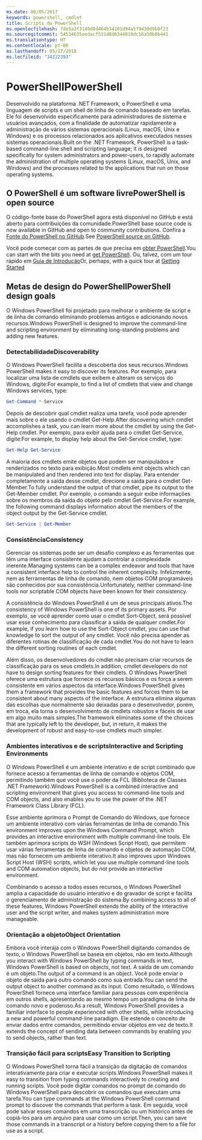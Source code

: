```yaml
---
ms.date: 06/05/2017
keywords: powershell, cmdlet
title: Scripts do PowerShell
ms.openlocfilehash: 7de5a3f3149d8d464b34101d94a5f9430d9b0f23
ms.sourcegitcommit: 54534635eedacf531d8d6344019dc16a50b8b441
ms.translationtype: HT
ms.contentlocale: pt-BR
ms.lasthandoff: 05/17/2018
ms.locfileid: "34222393"
---
```

# <a name="powershell"></a><span data-ttu-id="f5620-103">PowerShell</span><span class="sxs-lookup"><span data-stu-id="f5620-103">PowerShell</span></span>

<span data-ttu-id="f5620-104">Desenvolvido na plataforma .NET Framework, o PowerShell é uma linguagem de scripts e um shell de linha de comando baseado em tarefas. Ele foi desenvolvido especificamente para administradores de sistema e usuários avançados, com a finalidade de automatizar rapidamente a administração de vários sistemas operacionais (Linux, macOS, Unix e Windows) e os processos relacionados aos aplicativos executados nesses sistemas operacionais.</span><span class="sxs-lookup"><span data-stu-id="f5620-104">Built on the .NET Framework, PowerShell is a task-based command-line shell and scripting language; it is designed specifically for system administrators and power-users, to rapidly automate the administration of multiple operating systems (Linux, macOS, Unix, and Windows) and the processes related to the applications that run on those operating systems.</span></span>

## <a name="powershell-is-open-source"></a><span data-ttu-id="f5620-105">O PowerShell é um software livre</span><span class="sxs-lookup"><span data-stu-id="f5620-105">PowerShell is open source</span></span>

<span data-ttu-id="f5620-106">O código-fonte base do PowerShell agora está disponível no GitHub e está aberto para contribuições da comunidade.</span><span class="sxs-lookup"><span data-stu-id="f5620-106">PowerShell base source code is now available in GitHub and open to community contributions.</span></span> <span data-ttu-id="f5620-107">Confira a [Fonte do PowerShell no GitHub](https://github.com/powershell/powershell).</span><span class="sxs-lookup"><span data-stu-id="f5620-107">See [PowerShell source on GitHub](https://github.com/powershell/powershell).</span></span>

<span data-ttu-id="f5620-108">Você pode começar com as partes de que precisa em [obter PowerShell](https://github.com/PowerShell/PowerShell#get-powershell).</span><span class="sxs-lookup"><span data-stu-id="f5620-108">You can start with the bits you need at [get PowerShell](https://github.com/PowerShell/PowerShell#get-powershell).</span></span>
<span data-ttu-id="f5620-109">Ou, talvez, com um tour rápido em [Guia de Introdução](https://github.com/PowerShell/PowerShell/blob/master/docs/learning-powershell)</span><span class="sxs-lookup"><span data-stu-id="f5620-109">Or, perhaps, with a quick tour at [Getting Started](https://github.com/PowerShell/PowerShell/blob/master/docs/learning-powershell)</span></span>

## <a name="powershell-design-goals"></a><span data-ttu-id="f5620-110">Metas de design do PowerShell</span><span class="sxs-lookup"><span data-stu-id="f5620-110">PowerShell design goals</span></span>
<span data-ttu-id="f5620-111">O Windows PowerShell foi projetado para melhorar o ambiente de script e de linha de comando eliminando problemas antigos e adicionando novos recursos.</span><span class="sxs-lookup"><span data-stu-id="f5620-111">Windows PowerShell is designed to improve the command-line and scripting environment by eliminating long-standing problems and adding new features.</span></span>

### <a name="discoverability"></a><span data-ttu-id="f5620-112">Detectabilidade</span><span class="sxs-lookup"><span data-stu-id="f5620-112">Discoverability</span></span>
<span data-ttu-id="f5620-113">O Windows PowerShell facilita a descoberta dos seus recursos.</span><span class="sxs-lookup"><span data-stu-id="f5620-113">Windows PowerShell makes it easy to discover its features.</span></span> <span data-ttu-id="f5620-114">Por exemplo, para localizar uma lista de cmdlets que exibem e alteram os serviços do Windows, digite:</span><span class="sxs-lookup"><span data-stu-id="f5620-114">For example, to find a list of cmdlets that view and change Windows services, type:</span></span>

```powershell
Get-Command *-Service
```

<span data-ttu-id="f5620-115">Depois de descobrir qual cmdlet realiza uma tarefa, você pode aprender mais sobre o ele usando o cmdlet Get-Help.</span><span class="sxs-lookup"><span data-stu-id="f5620-115">After discovering which cmdlet accomplishes a task, you can learn more about the cmdlet by using the Get-Help cmdlet.</span></span> <span data-ttu-id="f5620-116">Por exemplo, para exibir ajuda para o cmdlet Get-Service, digite:</span><span class="sxs-lookup"><span data-stu-id="f5620-116">For example, to display help about the Get-Service cmdlet, type:</span></span>

```powershell
Get-Help Get-Service
```
<span data-ttu-id="f5620-117">A maioria dos cmdlets emite objetos que podem ser manipulados e renderizados no texto para exibição.</span><span class="sxs-lookup"><span data-stu-id="f5620-117">Most cmdlets emit objects which can be manipulated and then rendered into text for display.</span></span> <span data-ttu-id="f5620-118">Para entender completamente a saída desse cmdlet, direcione a saída para o cmdlet Get-Member.</span><span class="sxs-lookup"><span data-stu-id="f5620-118">To fully understand the output of that cmdlet, pipe its output to the Get-Member cmdlet.</span></span> <span data-ttu-id="f5620-119">Por exemplo, o comando a seguir exibe informações sobre os membros da saída do objeto pelo cmdlet Get-Service.</span><span class="sxs-lookup"><span data-stu-id="f5620-119">For example, the following command displays information about the members of the object output by the Get-Service cmdlet.</span></span>

```powershell
Get-Service | Get-Member
```

### <a name="consistency"></a><span data-ttu-id="f5620-120">Consistência</span><span class="sxs-lookup"><span data-stu-id="f5620-120">Consistency</span></span>
<span data-ttu-id="f5620-121">Gerenciar os sistemas pode ser um desafio complexo e as ferramentas que têm uma interface consistente ajudam a controlar a complexidade inerente.</span><span class="sxs-lookup"><span data-stu-id="f5620-121">Managing systems can be a complex endeavor and tools that have a consistent interface help to control the inherent complexity.</span></span> <span data-ttu-id="f5620-122">Infelizmente, nem as ferramentas de linha de comando, nem objetos COM programáveis são conhecidos por sua consistência.</span><span class="sxs-lookup"><span data-stu-id="f5620-122">Unfortunately, neither command-line tools nor scriptable COM objects have been known for their consistency.</span></span>

<span data-ttu-id="f5620-123">A consistência do Windows PowerShell é um de seus principais ativos.</span><span class="sxs-lookup"><span data-stu-id="f5620-123">The consistency of Windows PowerShell is one of its primary assets.</span></span> <span data-ttu-id="f5620-124">Por exemplo, se você aprender como usar o cmdlet Sort-Object, será possível usar esse conhecimento para classificar a saída de qualquer cmdlet.</span><span class="sxs-lookup"><span data-stu-id="f5620-124">For example, if you learn how to use the Sort-Object cmdlet, you can use that knowledge to sort the output of any cmdlet.</span></span> <span data-ttu-id="f5620-125">Você não precisa apender as diferentes rotinas de classificação de cada cmdlet.</span><span class="sxs-lookup"><span data-stu-id="f5620-125">You do not have to learn the different sorting routines of each cmdlet.</span></span>

<span data-ttu-id="f5620-126">Além disso, os desenvolvedores do cmdlet não precisam criar recursos de classificação para os seus cmdlets.</span><span class="sxs-lookup"><span data-stu-id="f5620-126">In addition, cmdlet developers do not have to design sorting features for their cmdlets.</span></span> <span data-ttu-id="f5620-127">O Windows PowerShell oferece uma estrutura que fornece os recursos básicos e os força a serem consistente em vários aspectos da interface.</span><span class="sxs-lookup"><span data-stu-id="f5620-127">Windows PowerShell gives them a framework that provides the basic features and forces them to be consistent about many aspects of the interface.</span></span> <span data-ttu-id="f5620-128">A estrutura elimina algumas das escolhas que normalmente são deixadas para o desenvolvedor, porém, em troca, ela torna o desenvolvimento de cmdlets robustos e fáceis de usar em algo muito mais simples.</span><span class="sxs-lookup"><span data-stu-id="f5620-128">The framework eliminates some of the choices that are typically left to the developer, but, in return, it makes the development of robust and easy-to-use cmdlets much simpler.</span></span>

### <a name="interactive-and-scripting-environments"></a><span data-ttu-id="f5620-129">Ambientes interativos e de scripts</span><span class="sxs-lookup"><span data-stu-id="f5620-129">Interactive and Scripting Environments</span></span>
<span data-ttu-id="f5620-130">O Windows PowerShell é um ambiente interativo e de script combinado que fornece acesso a ferramentas de linha de comando e objetos COM, permitindo também que você use o poder da FCL (Biblioteca de Classes .NET Framework).</span><span class="sxs-lookup"><span data-stu-id="f5620-130">Windows PowerShell is a combined interactive and scripting environment that gives you access to command-line tools and COM objects, and also enables you to use the power of the .NET Framework Class Library (FCL).</span></span>

<span data-ttu-id="f5620-131">Esse ambiente aprimora o Prompt de Comando do Windows, que fornece um ambiente interativo com várias ferramentas de linha de comando.</span><span class="sxs-lookup"><span data-stu-id="f5620-131">This environment improves upon the Windows Command Prompt, which provides an interactive environment with multiple command-line tools.</span></span> <span data-ttu-id="f5620-132">Ele também aprimora scripts do WSH (Windows Script Host), que permitem usar várias ferramentas de linha de comando e objetos de automação COM, mas não fornecem um ambiente interativo.</span><span class="sxs-lookup"><span data-stu-id="f5620-132">It also improves upon Windows Script Host (WSH) scripts, which let you use multiple command-line tools and COM automation objects, but do not provide an interactive environment.</span></span>

<span data-ttu-id="f5620-133">Combinando o acesso a todos esses recursos, o Windows PowerShell amplia a capacidade do usuário interativo e do gravador de script e facilita o gerenciamento de administração do sistema.</span><span class="sxs-lookup"><span data-stu-id="f5620-133">By combining access to all of these features, Windows PowerShell extends the ability of the interactive user and the script writer, and makes system administration more manageable.</span></span>

### <a name="object-orientation"></a><span data-ttu-id="f5620-134">Orientação a objeto</span><span class="sxs-lookup"><span data-stu-id="f5620-134">Object Orientation</span></span>
<span data-ttu-id="f5620-135">Embora você interaja com o Windows PowerShell digitando comandos de texto, o Windows PowerShell se baseia em objetos, não em texto.</span><span class="sxs-lookup"><span data-stu-id="f5620-135">Although you interact with Windows PowerShell by typing commands in text, Windows PowerShell is based on objects, not text.</span></span> <span data-ttu-id="f5620-136">A saída de um comando é um objeto.</span><span class="sxs-lookup"><span data-stu-id="f5620-136">The output of a command is an object.</span></span> <span data-ttu-id="f5620-137">Você pode enviar o objeto de saída para outro comando como sua entrada.</span><span class="sxs-lookup"><span data-stu-id="f5620-137">You can send the output object to another command as its input.</span></span> <span data-ttu-id="f5620-138">Como resultado, o Windows PowerShell fornece uma interface familiar para pessoas com experiência em outros shells, apresentando ao mesmo tempo um paradigma de linha de comando novo e poderoso.</span><span class="sxs-lookup"><span data-stu-id="f5620-138">As a result, Windows PowerShell provides a familiar interface to people experienced with other shells, while introducing a new and powerful command-line paradigm.</span></span> <span data-ttu-id="f5620-139">Ele estende o conceito de enviar dados entre comandos, permitindo enviar objetos em vez de texto.</span><span class="sxs-lookup"><span data-stu-id="f5620-139">It extends the concept of sending data between commands by enabling you to send objects, rather than text.</span></span>

### <a name="easy-transition-to-scripting"></a><span data-ttu-id="f5620-140">Transição fácil para scripts</span><span class="sxs-lookup"><span data-stu-id="f5620-140">Easy Transition to Scripting</span></span>
<span data-ttu-id="f5620-141">O Windows PowerShell torna fácil a transição da digitação de comandos interativamente para criar e executar scripts.</span><span class="sxs-lookup"><span data-stu-id="f5620-141">Windows PowerShell makes it easy to transition from typing commands interactively to creating and running scripts.</span></span> <span data-ttu-id="f5620-142">Você pode digitar comandos no prompt de comando do Windows PowerShell para descobrir os comandos que executam uma tarefa.</span><span class="sxs-lookup"><span data-stu-id="f5620-142">You can type commands at the Windows PowerShell command prompt to discover the commands that perform a task.</span></span> <span data-ttu-id="f5620-143">Em seguida, você pode salvar esses comandos em uma transcrição ou um histórico antes de copiá-los para um arquivo para usar como um script.</span><span class="sxs-lookup"><span data-stu-id="f5620-143">Then, you can save those commands in a transcript or a history before copying them to a file for use as a script.</span></span>
